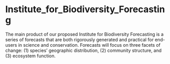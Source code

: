 # Institute_for_Biodiversity_Forecasting
The main product of our proposed Institute for Biodiversity Forecasting is a series of forecasts that are both rigorously generated and practical for end-users in science and conservation. Forecasts will focus on three facets of change: (1) species’ geographic distribution, (2) community structure, and (3) ecosystem function.
